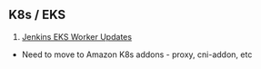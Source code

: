 

## K8s / EKS
1. [Jenkins EKS Worker Updates](https://wiki.audaxhealth.com/x/Kog8BQ)
- Need to move to Amazon K8s addons - proxy, cni-addon, etc
<!--stackedit_data:
eyJoaXN0b3J5IjpbOTI2NTEzMTE3LDk4MzUxODg3N119
-->